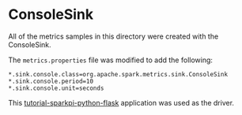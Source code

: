 # ConsoleSink

All of the metrics samples in this directory were created with the ConsoleSink.

The `metrics.properties` file was modified to add the following:

```
*.sink.console.class=org.apache.spark.metrics.sink.ConsoleSink
*.sink.console.period=10
*.sink.console.unit=seconds
```

This [tutorial-sparkpi-python-flask](https://github.com/radanalyticsio/tutorial-sparkpi-python-flask)
application was used as the driver.

